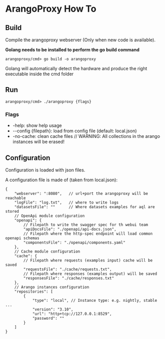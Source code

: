 # ArangoProxy How To


## Build

Compile the arangoproxy webserver (Only when new code is available).

**Golang needs to be installed to perform the go build command**

```
arangoproxy/cmd> go build -o arangoproxy
```
Golang will automatically detect the hardware and produce the right executable inside the cmd folder

## Run

```
arangoproxy/cmd> ./arangoproxy {flags}
```

### Flags
-   -help: show help usage
-   --config {filepath}: load  from config file (default: local.json)
-   -no-cache: clean cache files        // WARNING: All collections in the arango instances will be erased!

## Configuration

Configuration is loaded with json files.

A configuration file is made of (taken from local.json):

```
{
    "webserver": ":8080",   // url+port the arangoproxy will be reachable
    "logFile": "log.txt",   // where to write logs
    "datasetsFile": ""      // Where datasets examples for aql are stored
    // OpenApi module configuration
    "openapi": {            
        // Filepath to write the swagger spec for th webui team
        "apiDocsFile": "./openapi/api-docs.json", 
        // Filepath where the http-spec endpoint will load common openapi schemas    
        "componentsFile": "./openapi/components.yaml" 
    },
    // Cache module configuration
    "cache": {    
        // Filepath where requests (examples input) cache will be saved          
        "requestsFile": "./cache/requests.txt", 
        // Filepath where responses (examples output) will be saved      
        "responsesFile": "./cache/responses.txt" 
    },
    // Arango instances configuration
    "repositories": [
        {
            "type": "local", // Instance type: e.g. nightly, stable ...
            "version": "3.10",
            "url": "http+tcp://127.0.0.1:8529",
            "password": ""
        }
    ]
}
```